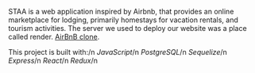 STAA is a web application inspired by Airbnb, that provides an online marketplace for lodging, primarily homestays for vacation rentals, and tourism activities. The server we used to deploy our website was a place called render. [AirBnB clone](https://app-academy-air-bnb-copy.onrender.com/).

This project is built with:/n
*JavaScript*/n
*PostgreSQL*/n
*Sequelize*/n
*Express*/n
*React*/n
*Redux*/n
